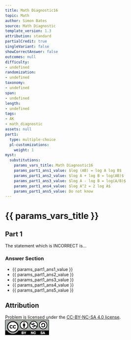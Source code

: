 ```yaml
---
title: Math Diagnostic16
topic: Math
author: Simon Bates
source: Math Diagnostic
template_version: 1.3
attribution: standard
partialCredit: true
singleVariant: false
showCorrectAnswer: false
outcomes: null
difficulty:
- undefined
randomization:
- undefined
taxonomy:
- undefined
span:
- undefined
length:
- undefined
tags:
- AK
- math_diagnostic
assets: null
part1:
  type: multiple-choice
  pl-customizations:
    weight: 1
myst:
  substitutions:
    params_vars_title: Math Diagnostic16
    params_part1_ans1_value: $log (AB) = log A log B$
    params_part1_ans2_value: $log A + log B = log(AB)$
    params_part1_ans3_value: $log A - log B = log(A/B)$
    params_part1_ans4_value: $log A^2 = 2 log A$
    params_part1_ans5_value: Do not know
---
```

# {{ params_vars_title }}

## Part 1

The statement which is INCORRECT is...

### Answer Section

- {{ params_part1_ans1_value }}
- {{ params_part1_ans2_value }}
- {{ params_part1_ans3_value }}
- {{ params_part1_ans4_value }}
- {{ params_part1_ans5_value }}

## Attribution

Problem is licensed under the [CC-BY-NC-SA 4.0 license](https://creativecommons.org/licenses/by-nc-sa/4.0/).<br> ![The Creative Commons 4.0 license requiring attribution-BY, non-commercial-NC, and share-alike-SA license.](https://raw.githubusercontent.com/firasm/bits/master/by-nc-sa.png)